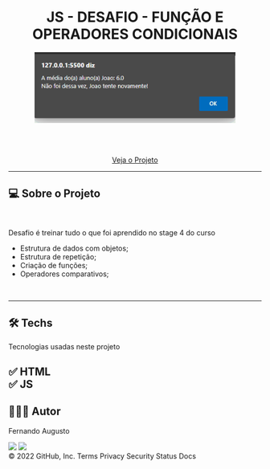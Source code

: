 <h1 align="center">JS - DESAFIO  - FUNÇÃO E OPERADORES CONDICIONAIS </h1>


<p text  align="center"> 
<img width="400" src= "./animation.gif"> 
</p>


<br><br>
<p align="center"> 
    <a href="https://fernandoaugustodev.github.io/Space_Cream_Mobile/" target="_blank" >Veja o Projeto</a>
</p>
<hr>

## 💻 Sobre o Projeto
<br>


<p> Desafio é treinar tudo o que foi aprendido no stage 4 do curso 


- Estrutura de dados com objetos;
- Estrutura de repetição;
- Criação de funções;
- Operadores comparativos;

</p>


<br>
<hr>

## 🛠 Techs

Tecnologias usadas neste projeto

✅ HTML <br>
✅ JS   
---

## 👨🏼‍💻 Autor

Fernando Augusto 

 <a href = "mailto:fernandoaugusto883@gmail.com"><img src="https://img.shields.io/badge/-Gmail-%23333?style=for-the-badge&logo=gmail&logoColor=white"        target="_blank"></a>
 <a href="https://www.linkedin.com/in/fernando-augusto-a4ab42164/" target="_blank"><img src="https://img.shields.io/badge/-LinkedIn-%230077B5?style=for-the-badge&logo=linkedin&logoColor=white" target="_blank"></a> 
<br>
© 2022 GitHub, Inc.
Terms Privacy Security Status Docs
